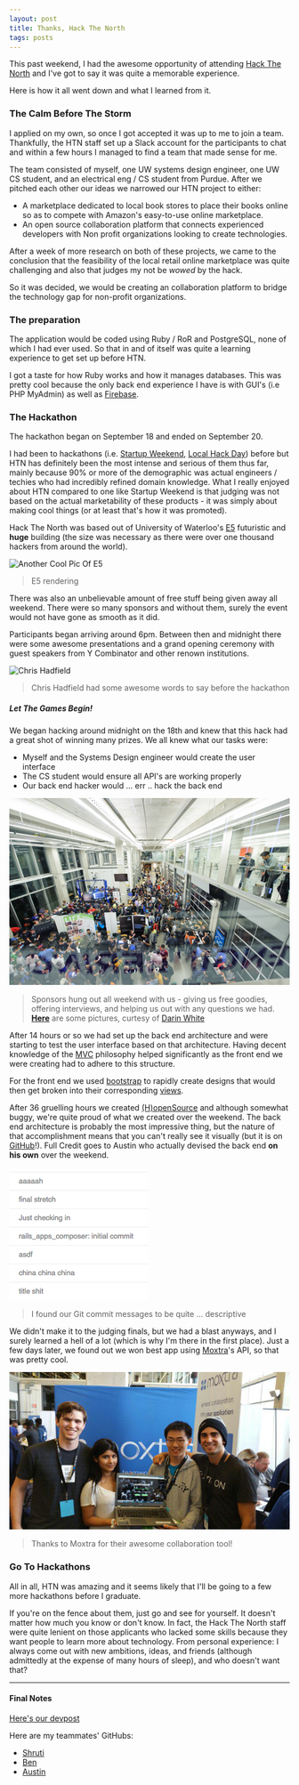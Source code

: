 ```yaml
---
layout: post
title: Thanks, Hack The North
tags: posts
---
```


This past weekend, I had the awesome opportunity of attending [Hack The North](http://hackthenorth.com/) and I've got to say it was quite a memorable experience. 

Here is how it all went down and what I learned from it.

### The Calm Before The Storm
I applied on my own, so once I got accepted it was up to me to join a team. Thankfully, the HTN staff set up a Slack account for the participants to chat and within a few hours I managed to find a team that made sense for me. 

The team consisted of myself, one UW systems design engineer, one UW CS student, and an electrical eng / CS student from Purdue. After we pitched each other our ideas we narrowed our HTN project to either:

- A marketplace dedicated to local book stores to place their books online so as to compete with Amazon's easy-to-use online marketplace.
- An open source collaboration platform that connects experienced developers with Non profit organizations looking to create technologies.

After a week of more research on both of these projects, we came to the conclusion that the feasibility of the local retail online marketplace was quite challenging and also that judges my not be *wowed* by the hack. 

So it was decided, we would be creating an collaboration platform to bridge the technology gap for non-profit organizations.


### The preparation
The application would be coded using Ruby / RoR and PostgreSQL, none of which I had ever used. So that in and of itself was quite a learning experience to get set up before HTN.

I got a taste for how Ruby works and how it manages databases. This was pretty cool because the only back end experience I have is with GUI's (i.e PHP MyAdmin) as well as [Firebase](https://www.firebase.com/).


### The Hackathon
The hackathon began on September 18 and ended on September 20.

I had been to hackathons (i.e. [Startup Weekend](http://startupweekend.org/), [Local Hack Day](https://localhackday.mlh.io/)) before but HTN has definitely been the most intense and serious of them thus far, mainly because 90% or more of the demographic was actual engineers / techies who had incredibly refined domain knowledge. What I really enjoyed about HTN compared to one like Startup Weekend is that judging was not based on the actual marketability of these products - it was simply about making cool things (or at least that's how it was promoted). 

Hack The North was based out of University of Waterloo's [E5](https://uwaterloo.ca/engineering/about/engineering-5) futuristic and **huge** building (the size was necessary as there were over one thousand hackers from around the world). 

![Another Cool Pic Of E5](http://www.uwimprint.ca/uploads/2014/11/e7rendering.jpg)

>E5 rendering

There was also an unbelievable amount of free stuff being given away all weekend. There were so many sponsors and without them, surely the event would not have gone as smooth as it did. 

Participants began arriving around 6pm. Between then and midnight there were some awesome presentations and a grand opening ceremony with guest speakers from Y Combinator and other renown institutions. 

![Chris Hadfield](http://www.speakers.ca/wp-content/uploads/2013/06/Chris_Hadfield-2013-760x427.jpg)

>Chris Hadfield had some awesome words to say before the hackathon

##### Let The Games Begin!
We began hacking around midnight on the 18th and knew that this hack had a great shot of winning many prizes. We all knew what our tasks were: 

- Myself and the Systems Design engineer would create the user interface
- The CS student would ensure all API's are working properly
- Our back end hacker would ... err .. hack the back end

![sponsors](/downloads/crazynes.jpg)

> Sponsors hung out all weekend with us - giving us free goodies, offering interviews, and helping us out with any questions we had. **[Here](http://makebright.com/2015/09/hack-the-north-2015in-brief-sort-of/)** are some pictures, curtesy of [Darin White](https://twitter.com/DarinTheGreat)

After 14 hours or so we had set up the back end architecture and were starting to test the user interface based on that architecture. Having decent knowledge of the [MVC](https://en.wikipedia.org/wiki/Model%E2%80%93view%E2%80%93controller) philosophy helped significantly as the front end we were creating had to adhere to this structure.

For the front end we used [bootstrap](http://getbootstrap.com/) to rapidly create designs that would then get broken into their corresponding [views](https://en.wikipedia.org/wiki/Model%E2%80%93view%E2%80%93controller#Interactions). 

After 36 gruelling hours we created [(H)openSource](http://www.hopensource.co/) and although somewhat buggy, we're quite proud of what we created over the weekend. The back end architecture is probably the most impressive thing, but the nature of that accomplishment means that you can't really see it visually (but it is on [GitHub](https://github.com/HackTheNorthDreamTeam/HopenSource)!). Full Credit goes to Austin who actually devised the back end **on his own** over the weekend. 

![commits](/downloads/commits.png)

> I found our Git commit messages to be quite ... descriptive

We didn't make it to the judging finals, but we had a blast anyways, and I surely learned a hell of a lot (which is why I'm there in the first place). Just a few days later, we found out we won best app using [Moxtra](http://www.moxtra.com/)'s API, so that was pretty cool. 

![moxtra](/downloads/moxtra.jpg)

> Thanks to Moxtra for their awesome collaboration tool! 


### Go To Hackathons
All in all, HTN was amazing and it seems likely that I'll be going to a few more hackathons before I graduate. 

If you're on the fence about them, just go and see for yourself. It doesn't matter how much you know or don't know. In fact, the Hack The North staff were quite lenient on those applicants who lacked some skills because they want people to learn more about technology. From personal experience: I always come out with new ambitions, ideas, and friends (although admittedly at the expense of many hours of sleep), and who doesn't want that?

--- 

#### Final Notes

[Here's our devpost](http://devpost.com/software/hopensource)

Here are my teammates' GitHubs:

- [Shruti](https://github.com/ShrutiAppiah)
- [Ben](https://github.com/ben-z)
- [Austin](https://github.com/TheAustinSeven)

